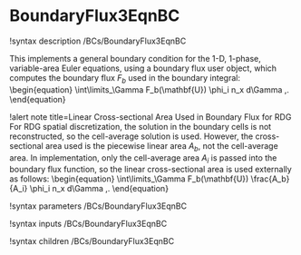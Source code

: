 # BoundaryFlux3EqnBC

!syntax description /BCs/BoundaryFlux3EqnBC

This implements a general boundary condition for the 1-D, 1-phase, variable-area Euler
equations, using a boundary flux user object, which computes the boundary flux
$F_b$ used in the boundary integral:
\begin{equation}
  \int\limits_\Gamma F_b(\mathbf{U}) \phi_i n_x d\Gamma \,.
\end{equation}

!alert note title=Linear Cross-sectional Area Used in Boundary Flux for RDG
For RDG spatial discretization, the solution in the boundary cells is not
reconstructed, so the cell-average solution is used. However, the cross-sectional
area used is the piecewise linear area $A_b$, not the cell-average area. In implementation,
only the cell-average area $A_i$ is passed into the boundary flux function, so the
linear cross-sectional area is used externally as follows:
\begin{equation}
  \int\limits_\Gamma F_b(\mathbf{U}) \frac{A_b}{A_i} \phi_i n_x d\Gamma \,.
\end{equation}

!syntax parameters /BCs/BoundaryFlux3EqnBC

!syntax inputs /BCs/BoundaryFlux3EqnBC

!syntax children /BCs/BoundaryFlux3EqnBC
